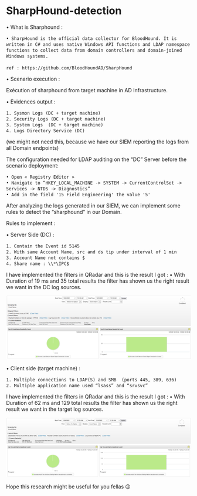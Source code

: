 # SharpHound-detection

•	What is Sharphound :

    • SharpHound is the official data collector for BloodHound. It is written in C# and uses native Windows API functions and LDAP namespace functions to collect data from domain controllers and domain-joined Windows systems.

    ref : https://github.com/BloodHoundAD/SharpHound


•	Scenario execution :

Exécution of sharphound from target machine in AD Infrastructure.

•	Evidences output :

    1. Sysmon Logs (DC + target machine)
    2. Security Logs (DC + target machine)
    3. System Logs  (DC + target machine)
    4. Logs Directory Service (DC)

(we might not need this, because we have our SIEM reporting the logs from all Domain endpoints)

The configuration needed for LDAP auditing on the “DC” Server before the scenario deployment: 

    • Open « Registry Editor » 
    • Navigate to “HKEY_LOCAL_MACHINE -> SYSTEM -> CurrentControlSet -> Services -> NTDS -> Diagnostics”
    • Add in the field '15 Field Engineering' the value '5'

After analyzing the logs generated in our SIEM, we can implement some rules to detect the “sharphound” in our Domain. 

Rules to implement :

•	Server Side (DC) : 
    
    1. Contain the Event id 5145
    2. With same Account Name, src and ds tip under interval of 1 min
    3. Account Name not contains $
    4. Share name : \\*\IPC$



I have implemented the filters in QRadar and this is the result I got : 
•	With Duration of 19 ms and 35 total results the filter has shown us the right result we want in the DC log sources.

![alt text](https://github.com/chnz2k/SharpHound-detection/blob/main/1.png?raw=true)

 
•	Client side (target machine) :

    1. Multiple connections to LDAP(S) and SMB  (ports 445, 389, 636)
    2. Multiple application name used “lsass” and “srvsvc”


I have implemented the filters in QRadar and this is the result I got : 
•	With Duration of 62 ms and 129 total results the filter has shown us the right result we want in the target log sources.

![alt text](https://github.com/chnz2k/SharpHound-detection/blob/main/2.png?raw=true)
 

Hope this research might be useful for you fellas 😉
